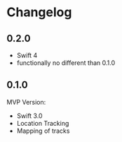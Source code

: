 # Changelog

## 0.2.0
- Swift 4
- functionally no different than 0.1.0

## 0.1.0
MVP Version:
- Swift 3.0
- Location Tracking
- Mapping of tracks
